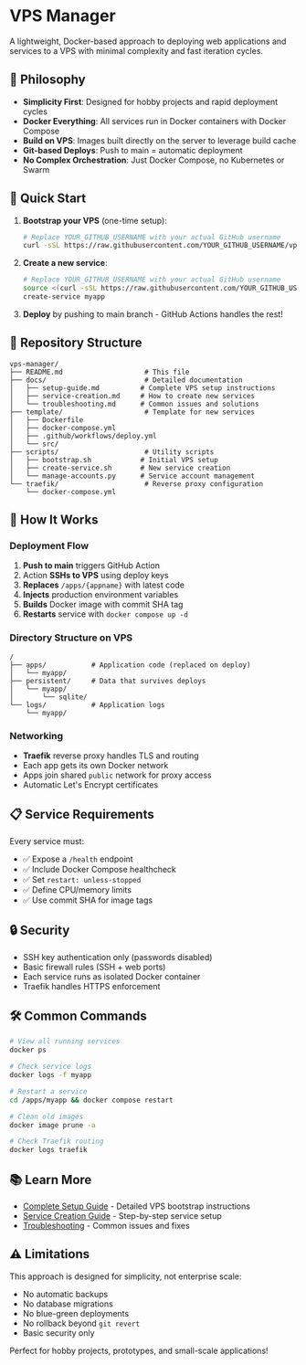 # VPS Manager

A lightweight, Docker-based approach to deploying web applications and services to a VPS with minimal complexity and fast iteration cycles.

## 🎯 Philosophy

- **Simplicity First**: Designed for hobby projects and rapid deployment cycles
- **Docker Everything**: All services run in Docker containers with Docker Compose
- **Build on VPS**: Images built directly on the server to leverage build cache
- **Git-based Deploys**: Push to main = automatic deployment
- **No Complex Orchestration**: Just Docker Compose, no Kubernetes or Swarm

## 🚀 Quick Start

1. **Bootstrap your VPS** (one-time setup):
   ```bash
   # Replace YOUR_GITHUB_USERNAME with your actual GitHub username
   curl -sSL https://raw.githubusercontent.com/YOUR_GITHUB_USERNAME/vps-manager/main/scripts/bootstrap.sh | bash
   ```

2. **Create a new service**:
   ```bash
   # Replace YOUR_GITHUB_USERNAME with your actual GitHub username
   source <(curl -sSL https://raw.githubusercontent.com/YOUR_GITHUB_USERNAME/vps-manager/main/scripts/create-service.sh)
   create-service myapp
   ```

3. **Deploy** by pushing to main branch - GitHub Actions handles the rest!

## 📁 Repository Structure

```
vps-manager/
├── README.md                    # This file
├── docs/                        # Detailed documentation
│   ├── setup-guide.md          # Complete VPS setup instructions
│   ├── service-creation.md     # How to create new services
│   └── troubleshooting.md      # Common issues and solutions
├── template/                    # Template for new services
│   ├── Dockerfile
│   ├── docker-compose.yml
│   ├── .github/workflows/deploy.yml
│   └── src/
├── scripts/                     # Utility scripts
│   ├── bootstrap.sh            # Initial VPS setup
│   ├── create-service.sh       # New service creation
│   └── manage-accounts.py      # Service account management
└── traefik/                     # Reverse proxy configuration
    └── docker-compose.yml
```

## 🔧 How It Works

### Deployment Flow

1. **Push to main** triggers GitHub Action
2. Action **SSHs to VPS** using deploy keys
3. **Replaces** `/apps/{appname}` with latest code
4. **Injects** production environment variables
5. **Builds** Docker image with commit SHA tag
6. **Restarts** service with `docker compose up -d`

### Directory Structure on VPS

```
/
├── apps/           # Application code (replaced on deploy)
│   └── myapp/
├── persistent/     # Data that survives deploys
│   └── myapp/
│       └── sqlite/
└── logs/           # Application logs
    └── myapp/
```

### Networking

- **Traefik** reverse proxy handles TLS and routing
- Each app gets its own Docker network
- Apps join shared `public` network for proxy access
- Automatic Let's Encrypt certificates

## 📋 Service Requirements

Every service must:

- ✅ Expose a `/health` endpoint
- ✅ Include Docker Compose healthcheck
- ✅ Set `restart: unless-stopped`
- ✅ Define CPU/memory limits
- ✅ Use commit SHA for image tags

## 🔒 Security

- SSH key authentication only (passwords disabled)
- Basic firewall rules (SSH + web ports)
- Each service runs as isolated Docker container
- Traefik handles HTTPS enforcement

## 🛠️ Common Commands

```bash
# View all running services
docker ps

# Check service logs
docker logs -f myapp

# Restart a service
cd /apps/myapp && docker compose restart

# Clean old images
docker image prune -a

# Check Traefik routing
docker logs traefik
```

## 📚 Learn More

- [Complete Setup Guide](docs/setup-guide.md) - Detailed VPS bootstrap instructions
- [Service Creation Guide](docs/service-creation.md) - Step-by-step service setup
- [Troubleshooting](docs/troubleshooting.md) - Common issues and fixes

## ⚠️ Limitations

This approach is designed for simplicity, not enterprise scale:

- No automatic backups
- No database migrations
- No blue-green deployments
- No rollback beyond `git revert`
- Basic security only

Perfect for hobby projects, prototypes, and small-scale applications!
